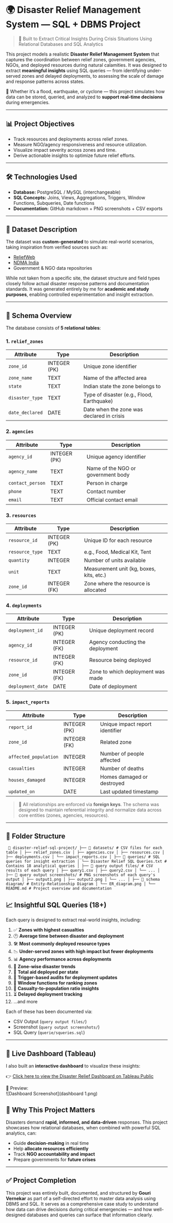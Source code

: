 # 🌍 Disaster Relief Management System — SQL + DBMS Project

> 🚨 Built to Extract Critical Insights During Crisis Situations Using Relational Databases and SQL Analytics

This project models a realistic **Disaster Relief Management System** that captures the coordination between relief zones, government agencies, NGOs, and deployed resources during natural calamities. It was designed to extract **meaningful insights** using SQL queries — from identifying under-served zones and delayed deployments, to assessing the scale of damage and response patterns across states.

📌 Whether it’s a flood, earthquake, or cyclone — this project simulates how data can be stored, queried, and analyzed to **support real-time decisions** during emergencies.

---

## 📊 Project Objectives

- Track resources and deployments across relief zones.
- Measure NGO/agency responsiveness and resource utilization.
- Visualize impact severity across zones and time.
- Derive actionable insights to optimize future relief efforts.

---

## 🛠️ Technologies Used

- **Database:** PostgreSQL / MySQL (interchangeable)
- **SQL Concepts:** Joins, Views, Aggregations, Triggers, Window Functions, Subqueries, Date functions
- **Documentation:** GitHub markdown + PNG screenshots + CSV exports

---

## 🧾 Dataset Description

The dataset was **custom-generated** to simulate real-world scenarios, taking inspiration from verified sources such as:
- [ReliefWeb](https://reliefweb.int/)
- [NDMA India](https://ndma.gov.in/)
- Government & NGO data repositories

While not taken from a specific site, the dataset structure and field types closely follow actual disaster response patterns and documentation standards. It was generated entirely by me for **academic and study purposes**, enabling controlled experimentation and insight extraction.

---

## 🧩 Schema Overview

The database consists of **5 relational tables**:

### 1. `relief_zones`
| Attribute       | Type        | Description                              |
|----------------|-------------|------------------------------------------|
| `zone_id`      | INTEGER (PK)| Unique zone identifier                   |
| `zone_name`    | TEXT        | Name of the affected area                |
| `state`        | TEXT        | Indian state the zone belongs to         |
| `disaster_type`| TEXT        | Type of disaster (e.g., Flood, Earthquake)|
| `date_declared`| DATE        | Date when the zone was declared in crisis|

### 2. `agencies`
| Attribute         | Type        | Description                            |
|------------------|-------------|----------------------------------------|
| `agency_id`       | INTEGER (PK)| Unique agency identifier               |
| `agency_name`     | TEXT        | Name of the NGO or government body     |
| `contact_person`  | TEXT        | Person in charge                       |
| `phone`           | TEXT        | Contact number                         |
| `email`           | TEXT        | Official contact email                 |

### 3. `resources`
| Attribute      | Type        | Description                                |
|---------------|-------------|--------------------------------------------|
| `resource_id` | INTEGER (PK)| Unique ID for each resource                |
| `resource_type`| TEXT        | e.g., Food, Medical Kit, Tent              |
| `quantity`    | INTEGER     | Number of units available                  |
| `unit`        | TEXT        | Measurement unit (kg, boxes, kits, etc.)   |
| `zone_id`     | INTEGER (FK)| Zone where the resource is allocated       |

### 4. `deployments`
| Attribute        | Type        | Description                              |
|------------------|-------------|------------------------------------------|
| `deployment_id`  | INTEGER (PK)| Unique deployment record                 |
| `agency_id`      | INTEGER (FK)| Agency conducting the deployment         |
| `resource_id`    | INTEGER (FK)| Resource being deployed                  |
| `zone_id`        | INTEGER (FK)| Zone to which deployment was made        |
| `deployment_date`| DATE        | Date of deployment                       |

### 5. `impact_reports`
| Attribute         | Type        | Description                            |
|-------------------|-------------|----------------------------------------|
| `report_id`       | INTEGER (PK)| Unique impact report identifier        |
| `zone_id`         | INTEGER (FK)| Related zone                           |
| `affected_population` | INTEGER | Number of people affected              |
| `casualties`      | INTEGER     | Number of deaths                       |
| `houses_damaged`  | INTEGER     | Homes damaged or destroyed             |
| `updated_on`      | DATE        | Last updated timestamp                 |

> 🔗 All relationships are enforced via **foreign keys**. The schema was designed to maintain referential integrity and normalize data across core entities (zones, agencies, resources).

---

## 📂 Folder Structure
<pre><code> 📁 disaster-relief-sql-project/ ├── 📁 datasets/ # CSV files for each table │ ├── relief_zones.csv │ ├── agencies.csv │ ├── resources.csv │ ├── deployments.csv │ └── impact_reports.csv │ ├── 📁 queries/ # SQL queries for insight extraction │ └── Disaster Relief SQL Queries.txt # Contains 18 analytical queries │ ├── 📁 query output files/ # CSV results of each query │ ├── query1.csv │ ├── query2.csv │ └── ... │ ├── 📁 query output screenshots/ # PNG screenshots of each query's output │ ├── output1.png │ ├── output2.png │ └── ... │ ├── 📁 schema diagram/ # Entity-Relationship Diagram │ └── ER_diagram.png │ └── README.md # Project overview and documentation </code></pre>
## 📈 Insightful SQL Queries (18+)

Each query is designed to extract real-world insights, including:

1. ✅ **Zones with highest casualties**
2. 🕐 **Average time between disaster and deployment**
3. 🛠️ **Most commonly deployed resource types**
4. 📉 **Under-served zones with high impact but fewer deployments**
5. 📊 **Agency performance across deployments**
6. 📍 **Zone-wise disaster trends**
7. 🧮 **Total aid deployed per state**
8. 🔁 **Trigger-based audits for deployment updates**
9. 🧵 **Window functions for ranking zones**
10. 👥 **Casualty-to-population ratio insights**
11. ⏳ **Delayed deployment tracking**
12. ...and more

Each of these has been documented via:
- CSV Output (`query output files/`)
- Screenshot (`query output screenshots/`)
- SQL Query (`querie/squeries.sql`)

---
## 🔗 Live Dashboard (Tableau)

I also built an **interactive dashboard** to visualize these insights:  

👉 [Click here to view the Disaster Relief Dashboard on Tableau Public](https://public.tableau.com/views/DisasterRelief-Dashboard/Dashboard1)  

📸 Preview:  
![Dashboard Screenshot](dashboard 1.png)  

## 🔎 Why This Project Matters

Disasters demand **rapid, informed, and data-driven** responses. This project showcases how relational databases, when combined with powerful SQL analytics, can:
- Guide **decision-making** in real time
- Help **allocate resources efficiently**
- Track **NGO accountability and impact**
- Prepare governments for **future crises**

---

## ✅ Project Completion

This project was entirely built, documented, and structured by **Gouri Vernekar** as part of a self-directed effort to master data analysis using DBMS and SQL. It serves as a comprehensive case study to understand how data can drive decisions during critical emergencies — and how well-designed databases and queries can surface that information clearly.
